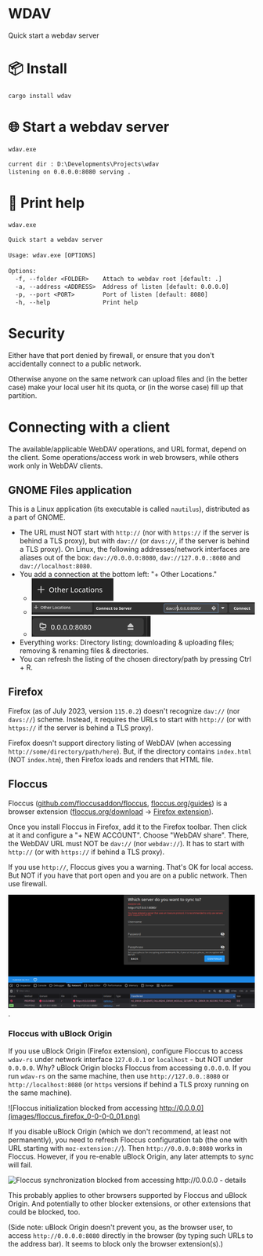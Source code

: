 WDAV
====

Quick start a webdav server

# 📦️ Install

```shell
cargo install wdav
```

# 🌐 Start a webdav server

```shell
wdav.exe
```
```text
current dir : D:\Developments\Projects\wdav
listening on 0.0.0.0:8080 serving .
```

# 🦮 Print help

```shell
wdav.exe
```
```text
Quick start a webdav server

Usage: wdav.exe [OPTIONS]

Options:
  -f, --folder <FOLDER>    Attach to webdav root [default: .]
  -a, --address <ADDRESS>  Address of listen [default: 0.0.0.0]
  -p, --port <PORT>        Port of listen [default: 8080]
  -h, --help               Print help
```

# Security

Either have that port denied by firewall, or ensure that you don't accidentally connect to a public
network.

Otherwise anyone on the same network can upload files and (in the better case) make your local user
hit its quota, or (in the worse case) fill up that partition.

# Connecting with a client

The available/applicable WebDAV operations, and URL format, depend on the client. Some
operations/access work in web browsers, while others work only in WebDAV clients.

## GNOME Files application

This is a Linux application (its executable is called `nautilus`), distributed as a part of GNOME.

- The URL must NOT start with `http://` (nor with `https://` if the server is behind a TLS proxy),
  but with `dav://` (or `davs://`, if the server is behind a TLS proxy). On Linux, the following
  addresses/network interfaces are aliases out of the box: `dav://0.0.0.0:8080`,
  `dav://127.0.0.:8080` and `dav://localhost:8080`.
- You add a connection at the bottom left: "+ Other Locations."
  - ![+ Other Locations](images/nautilus_01_other_locations.png)
  - ![URL starting with dav://](images/nautilus_02_connect_to_server.png)
  - ![See the connection and disconnect](images/nautilus_03_connection_listed.png)
- Everything works: Directory listing; downloading & uploading files; removing & renaming files &
  directories.
- You can refresh the listing of the chosen directory/path by pressing Ctrl + R.

## Firefox

Firefox (as of July 2023, version `115.0.2`) doesn't recognize `dav://` (nor `davs://`) scheme.
Instead, it requires the URLs to start with `http://` (or with `https://` if the server is behind a
TLS proxy).

Firefox doesn't support directory listing of WebDAV (when accessing
`http://some/directory/path/here`). But, if the directory contains `index.html` (NOT `index.htm`),
then Firefox loads and renders that HTML file.

## Floccus

Floccus ([github.com/floccusaddon/floccus](https://github.com/floccusaddon/floccus),
[floccus.org/guides](https://floccus.org/guides)) is a browser extension
([floccus.org/download](https://floccus.org/download) -> [Firefox
extension](https://addons.mozilla.org/en-US/firefox/addon/floccus/)).

Once you install Floccus in Firefox, add it to the Firefox toolbar. Then click at it and configure a
"+ NEW ACCOUNT". Choose "WebDAV share". There, the WebDAV URL must NOT be `dav://` (nor
`webdav://`). It has to start with `http://` (or with `https://` if behind a TLS proxy).

If you use `http://`, Floccus gives you a warning. That's OK for local access. But NOT if you have
that port open and you are on a public network. Then use firewall.

![Floccus warns about using http](images/floccus_firefox_127-0-0-1.png).

### Floccus with uBlock Origin

If you use uBlock Origin (Firefox extension), configure Floccus to access `wdav-rs` under network
interface `127.0.0.1` or `localhost` - but NOT under `0.0.0.0`. Why? uBlock Origin blocks Floccus
from accessing `0.0.0.0`. If you run `wdav-rs` on the same machine, then use `http://127.0.0.:8080`
or `http://localhost:8080` (or `https` versions if behind a TLS proxy running on the same machine).

![Floccus initialization blocked from accessing
http://0.0.0.0](images/floccus_firefox_0-0-0-0_01.png)

If you disable uBlock Origin (which we don't recommend, at least not permanently), you need to
refresh Floccus configuration tab (the one with URL starting with `moz-extension://`). Then
`http://0.0.0.0:8080` works in Floccus. However, if you re-enable uBlock Origin, any later attempts
to sync will fail.

![Floccus synchronization blocked from accessing http://0.0.0.0 -
details](images/floccus_firefox_0-0-0-0_02.png)

This probably applies to other browsers supported by Floccus and uBlock Origin. And potentially to
other blocker extensions, or other extensions that could be blocked, too.

(Side note: uBlock Origin doesn't prevent you, as the browser user, to access `http://0.0.0.0:8080`
directly in the browser (by typing such URLs to the address bar). It seems to block only the browser
extension(s).)
